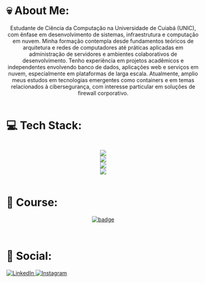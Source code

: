 # 💀 About Me:
<!--![](https://github-readme-stats.vercel.app/api?username=duarteHiago&theme=tokyonight&hide_border=true&include_all_commits=true&count_private=false)
-->
<div align="center">
   Estudante de Ciência da Computação na Universidade de Cuiabá (UNIC), com ênfase em desenvolvimento de sistemas, infraestrutura e computação em nuvem. Minha formação contempla desde fundamentos teóricos de arquitetura e redes de computadores até práticas aplicadas em administração de servidores e ambientes colaborativos de desenvolvimento. Tenho experiência em projetos acadêmicos e independentes envolvendo banco de dados, aplicações web e serviços em nuvem, especialmente em plataformas de larga escala. Atualmente, amplio meus estudos em tecnologias emergentes como containers e em temas relacionados à cibersegurança, com interesse particular em soluções de firewall corporativo.
</div>

<br/>

# 💻 Tech Stack:
<br/>
<div align="center">
  <img src="https://skillicons.dev/icons?i=html,js,dotnet,php" />
  <br/>
  <img src="https://skillicons.dev/icons?i=cs,react,nodejs,mysql" />
  <br/>
  <img src="https://skillicons.dev/icons?i=git,github,linux,arch" />
  <br/>
  <img src="https://skillicons.dev/icons?i=aws,docker,kali,raspberrypi" />
</div>

<br/>

# 📖 Course:
<div align="center">
   
[![badge](https://github-readme-educational-badge.vercel.app/en/badge?name=UNIC%20-%20Universidade%20de%20Cuiab%C3%A1&course=Computer%20Science&degree=Bachelor&progress=50%25&img=https://raw.githubusercontent.com/duarteHiago/duarteHiago/main/Design%20sem%20nome.png)](https://gith)


</div>
<br/>

# 💬 Social:
<p align="left">
  <a href="https://www.linkedin.com/in/hiago-duarte-8bb1ab1b0/" target="_blank">
    <img src="https://img.shields.io/badge/LinkedIn-000000?style=for-the-badge&logo=linkedin&logoColor=white" alt="LinkedIn"/>
  </a>
  <a href="https://www.instagram.com/n.society_/?next=%2F" target="_blank">
    <img src
="https://img.shields.io/badge/Instagram-000000?style=for-the-badge&logo=instagram&logoColor=white" alt="Instagram"/>
  </a>
</p>
